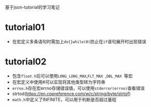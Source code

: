 基于json-tutorial的学习笔记
# tutorial01
* 在宏定义多条语句时需加上`do{}while(0)`防止在`if`语句展开时出现错误 

# tutorial02
* 包含`float.h`后可以使用`LONG_LONG_MAX`,`FLT_MAX `,`DBL_MAX `等宏
* 在宏定义中使用#可以实现将其他类型转为字符串
* `errno.h`存在宏errno存储错误值，可以使用`stderror(errno)`查看错误
* strtod(https://en.cppreference.com/w/c/string/byte/strtof)
* `math.h`中定义了INFINITE，可以用于判断是否超过量程
